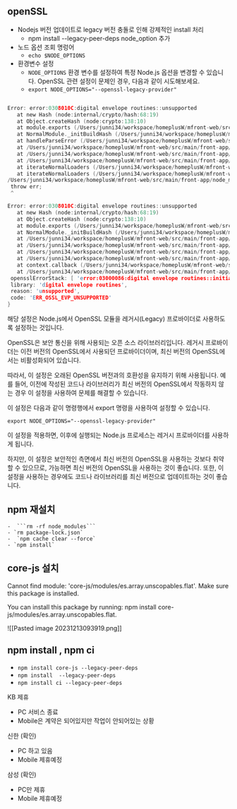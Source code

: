 
## openSSL
- Nodejs 버전  업데이트로 legacy 버전 충돌로 인해 강제적인 install 처리
	- npm install --legacy-peer-deps
node_option 추가
- 노드 옵션 조회 명렁어
	- ```echo $NODE_OPTIONS```
- 환경변수 설정
	- `NODE_OPTIONS` 환경 변수를 설정하여 특정 Node.js 옵션을 변경할 수 있습니다. OpenSSL 관련 설정이 문제인 경우, 다음과 같이 시도해보세요.
	-  ```export NODE_OPTIONS="--openssl-legacy-provider"```
 ```c
 
Error: error:0308010C:digital envelope routines::unsupported
    at new Hash (node:internal/crypto/hash:68:19)
    at Object.createHash (node:crypto:138:10)
    at module.exports (/Users/junni34/workspace/homeplusW/mfront-web/src/main/front-app/node_modules/webpack/lib/util/createHash.js:135:53)
    at NormalModule._initBuildHash (/Users/junni34/workspace/homeplusW/mfront-web/src/main/front-app/node_modules/webpack/lib/NormalModule.js:417:16)
    at handleParseError (/Users/junni34/workspace/homeplusW/mfront-web/src/main/front-app/node_modules/webpack/lib/NormalModule.js:471:10)
    at /Users/junni34/workspace/homeplusW/mfront-web/src/main/front-app/node_modules/webpack/lib/NormalModule.js:503:5
    at /Users/junni34/workspace/homeplusW/mfront-web/src/main/front-app/node_modules/webpack/lib/NormalModule.js:358:12
    at /Users/junni34/workspace/homeplusW/mfront-web/src/main/front-app/node_modules/loader-runner/lib/LoaderRunner.js:373:3
    at iterateNormalLoaders (/Users/junni34/workspace/homeplusW/mfront-web/src/main/front-app/node_modules/loader-runner/lib/LoaderRunner.js:214:10)
    at iterateNormalLoaders (/Users/junni34/workspace/homeplusW/mfront-web/src/main/front-app/node_modules/loader-runner/lib/LoaderRunner.js:221:10)
/Users/junni34/workspace/homeplusW/mfront-web/src/main/front-app/node_modules/react-scripts/scripts/start.js:19
  throw err;
  ^

Error: error:0308010C:digital envelope routines::unsupported
    at new Hash (node:internal/crypto/hash:68:19)
    at Object.createHash (node:crypto:138:10)
    at module.exports (/Users/junni34/workspace/homeplusW/mfront-web/src/main/front-app/node_modules/webpack/lib/util/createHash.js:135:53)
    at NormalModule._initBuildHash (/Users/junni34/workspace/homeplusW/mfront-web/src/main/front-app/node_modules/webpack/lib/NormalModule.js:417:16)
    at /Users/junni34/workspace/homeplusW/mfront-web/src/main/front-app/node_modules/webpack/lib/NormalModule.js:452:10
    at /Users/junni34/workspace/homeplusW/mfront-web/src/main/front-app/node_modules/webpack/lib/NormalModule.js:323:13
    at /Users/junni34/workspace/homeplusW/mfront-web/src/main/front-app/node_modules/loader-runner/lib/LoaderRunner.js:367:11
    at /Users/junni34/workspace/homeplusW/mfront-web/src/main/front-app/node_modules/loader-runner/lib/LoaderRunner.js:233:18
    at context.callback (/Users/junni34/workspace/homeplusW/mfront-web/src/main/front-app/node_modules/loader-runner/lib/LoaderRunner.js:111:13)
    at /Users/junni34/workspace/homeplusW/mfront-web/src/main/front-app/node_modules/babel-loader/lib/index.js:59:103 {
  opensslErrorStack: [ 'error:03000086:digital envelope routines::initialization error' ],
  library: 'digital envelope routines',
  reason: 'unsupported',
  code: 'ERR_OSSL_EVP_UNSUPPORTED'
}


```

해당 설정은 Node.js에서 OpenSSL 모듈을 레거시(Legacy) 프로바이더로 사용하도록 설정하는 것입니다.

OpenSSL은 보안 통신을 위해 사용되는 오픈 소스 라이브러리입니다. 레거시 프로바이더는 이전 버전의 OpenSSL에서 사용되던 프로바이더이며, 최신 버전의 OpenSSL에서는 비활성화되어 있습니다.

따라서, 이 설정은 오래된 OpenSSL 버전과의 호환성을 유지하기 위해 사용됩니다. 예를 들어, 이전에 작성된 코드나 라이브러리가 최신 버전의 OpenSSL에서 작동하지 않는 경우 이 설정을 사용하여 문제를 해결할 수 있습니다.

이 설정은 다음과 같이 명령행에서 export 명령을 사용하여 설정할 수 있습니다.


`export NODE_OPTIONS="--openssl-legacy-provider"`

이 설정을 적용하면, 이후에 실행되는 Node.js 프로세스는 레거시 프로바이더를 사용하게 됩니다.

하지만, 이 설정은 보안적인 측면에서 최신 버전의 OpenSSL을 사용하는 것보다 취약할 수 있으므로, 가능하면 최신 버전의 OpenSSL을 사용하는 것이 좋습니다. 또한, 이 설정을 사용하는 경우에도 코드나 라이브러리를 최신 버전으로 업데이트하는 것이 좋습니다.


## npm 재설치 
	-  ```rm -rf node_modules```
	- `rm package-lock.json`
	-  `npm cache clear --force`
	- `npm install`


## core-js 설치

Cannot find module: 'core-js/modules/es.array.unscopables.flat'. Make sure this package is installed.

You can install this package by running: npm install core-js/modules/es.array.unscopables.flat.

![[Pasted image 20231213093919.png]]

## npm install , npm ci
- `npm install core-js --legacy-peer-deps`
- `npm install  --legacy-peer-deps`
- `npm install ci --legacy-peer-deps`




KB 제휴 
- PC 서비스 종료
- Mobile은 계약은 되어있지만 작업이 안되어있는 상황

신한 (확인)
- PC 하고 있음
- Mobile 제휴예정

삼성 (확인)
- PC만 제휴
- Mobile 제휴예정